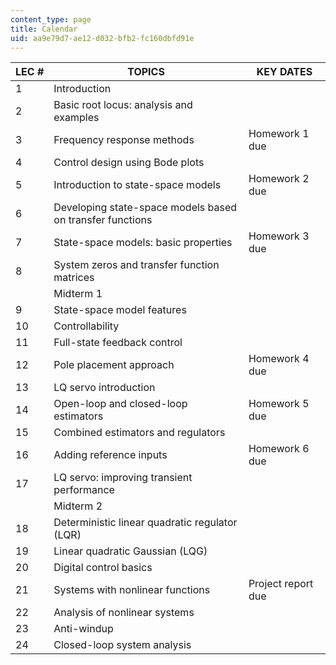 ```yaml
---
content_type: page
title: Calendar
uid: aa9e79d7-ae12-d032-bfb2-fc160dbfd91e
---
```


| LEC # | TOPICS | KEY DATES |
| --- | --- | --- |
| 1 | Introduction | &nbsp; |
| 2 | Basic root locus: analysis and examples | &nbsp; |
| 3 | Frequency response methods | Homework 1 due |
| 4 | Control design using Bode plots | &nbsp; |
| 5 | Introduction to state-space models | Homework 2 due |
| 6 | Developing state-space models based on transfer functions | &nbsp; |
| 7 | State-space models: basic properties | Homework 3 due |
| 8 | System zeros and transfer function matrices | &nbsp; |
| &nbsp; | Midterm 1 | &nbsp; |
| 9 | State-space model features | &nbsp; |
| 10 | Controllability | &nbsp; |
| 11 | Full-state feedback control | &nbsp; |
| 12 | Pole placement approach | Homework 4 due |
| 13 | LQ servo introduction | &nbsp; |
| 14 | Open-loop and closed-loop estimators | Homework 5 due |
| 15 | Combined estimators and regulators | &nbsp; |
| 16 | Adding reference inputs | Homework 6 due |
| 17 | LQ servo: improving transient performance | &nbsp; |
| &nbsp; | Midterm 2 | &nbsp; |
| 18 | Deterministic linear quadratic regulator (LQR) | &nbsp; |
| 19 | Linear quadratic Gaussian (LQG) | &nbsp; |
| 20 | Digital control basics | &nbsp; |
| 21 | Systems with nonlinear functions | Project report due |
| 22 | Analysis of nonlinear systems | &nbsp; |
| 23 | Anti-windup | &nbsp; |
| 24 | Closed-loop system analysis |